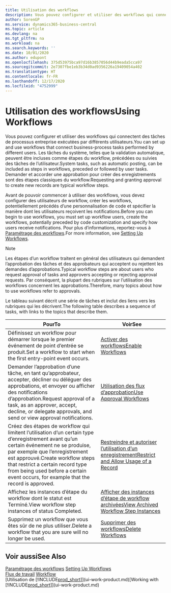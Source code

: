 ```yaml
---
title: Utilisation des workflows
description: Vous pouvez configurer et utiliser des workflows qui connectent des tâches de processus entreprise exécutées par différents utilisateurs. Découvrez les différentes étapes à suivre pour commencer à utiliser les workflows.
author: SorenGP
ms.service: dynamics365-business-central
ms.topic: article
ms.devlang: na
ms.tgt_pltfrm: na
ms.workload: na
ms.search.keywords: ''
ms.date: 10/01/2020
ms.author: edupont
ms.openlocfilehash: 375d53975bca97d16b3857056d44b9eada5cca97
ms.sourcegitcommit: 2e7307fbe1eb3b34d0ad9356226a19409054a402
ms.translationtype: HT
ms.contentlocale: fr-FR
ms.lasthandoff: 12/17/2020
ms.locfileid: "4752999"
---
```

# <a name="using-workflows"></a><span data-ttu-id="40e1a-104">Utilisation des workflows</span><span class="sxs-lookup"><span data-stu-id="40e1a-104">Using Workflows</span></span>
<span data-ttu-id="40e1a-105">Vous pouvez configurer et utiliser des workflows qui connectent des tâches de processus entreprise exécutées par différents utilisateurs.</span><span class="sxs-lookup"><span data-stu-id="40e1a-105">You can set up and use workflows that connect business-process tasks performed by different users.</span></span> <span data-ttu-id="40e1a-106">Les tâches du système, telles que la validation automatique, peuvent être incluses comme étapes du workflow, précédées ou suivies des tâches de l’utilisateur.</span><span class="sxs-lookup"><span data-stu-id="40e1a-106">System tasks, such as automatic posting, can be included as steps in workflows, preceded or followed by user tasks.</span></span> <span data-ttu-id="40e1a-107">Demander et accorder une approbation pour créer des enregistrements sont des étapes classiques du workflow.</span><span class="sxs-lookup"><span data-stu-id="40e1a-107">Requesting and granting approval to create new records are typical workflow steps.</span></span>  

 <span data-ttu-id="40e1a-108">Avant de pouvoir commencer à utiliser des workflows, vous devez configurer des utilisateurs de workflow, créer les workflows, potentiellement précédés d’une personnalisation de code et spécifier la manière dont les utilisateurs reçoivent les notifications.</span><span class="sxs-lookup"><span data-stu-id="40e1a-108">Before you can begin to use workflows, you must set up workflow users, create the workflows, potentially preceded by code customization and specify how users receive notifications.</span></span> <span data-ttu-id="40e1a-109">Pour plus d’informations, reportez-vous à [Paramétrage des workflows](across-set-up-workflows.md).</span><span class="sxs-lookup"><span data-stu-id="40e1a-109">For more information, see [Setting Up Workflows](across-set-up-workflows.md).</span></span>  

> [!NOTE]  
>  <span data-ttu-id="40e1a-110">Les étapes d’un workflow traitent en général des utilisateurs qui demandent l’approbation des tâches et des approbateurs qui acceptent ou rejettent les demandes d’approbations.</span><span class="sxs-lookup"><span data-stu-id="40e1a-110">Typical workflow steps are about users who request approval of tasks and approvers accepting or rejecting approval requests.</span></span> <span data-ttu-id="40e1a-111">Par conséquent, la plupart des rubriques sur l’utilisation des workflows concernent les approbations.</span><span class="sxs-lookup"><span data-stu-id="40e1a-111">Therefore, many topics about how to use workflows refer to approvals.</span></span>  

 <span data-ttu-id="40e1a-112">Le tableau suivant décrit une série de tâches et inclut des liens vers les rubriques qui les décrivent.</span><span class="sxs-lookup"><span data-stu-id="40e1a-112">The following table describes a sequence of tasks, with links to the topics that describe them.</span></span>  

|<span data-ttu-id="40e1a-113">**Pour**</span><span class="sxs-lookup"><span data-stu-id="40e1a-113">**To**</span></span>|<span data-ttu-id="40e1a-114">**Voir**</span><span class="sxs-lookup"><span data-stu-id="40e1a-114">**See**</span></span>|  
|------------|-------------|  
|<span data-ttu-id="40e1a-115">Définissez un workflow pour démarrer lorsque le premier événement de point d’entrée se produit.</span><span class="sxs-lookup"><span data-stu-id="40e1a-115">Set a workflow to start when the first entry-point event occurs.</span></span>|[<span data-ttu-id="40e1a-116">Activer des workflows</span><span class="sxs-lookup"><span data-stu-id="40e1a-116">Enable Workflows</span></span>](across-how-to-enable-workflows.md)|  
|<span data-ttu-id="40e1a-117">Demander l’approbation d’une tâche, en tant qu’approbateur, accepter, décliner ou déléguer des approbations, et envoyer ou afficher des notifications d’approbation.</span><span class="sxs-lookup"><span data-stu-id="40e1a-117">Request approval of a task, as an approver, accept, decline, or delegate approvals, and send or view approval notifications.</span></span>|[<span data-ttu-id="40e1a-118">Utilisation des flux d’approbation</span><span class="sxs-lookup"><span data-stu-id="40e1a-118">Use Approval Workflows</span></span>](across-how-use-approval-workflows.md)|  
|<span data-ttu-id="40e1a-119">Créez des étapes de workflow qui limitent l’utilisation d’un certain type d’enregistrement avant qu’un certain événement ne se produise, par exemple que l’enregistrement est approuvé.</span><span class="sxs-lookup"><span data-stu-id="40e1a-119">Create workflow steps that restrict a certain record type from being used before a certain event occurs, for example that the record is approved.</span></span>|[<span data-ttu-id="40e1a-120">Restreindre et autoriser l’utilisation d’un enregistrement</span><span class="sxs-lookup"><span data-stu-id="40e1a-120">Restrict and Allow Usage of a Record</span></span>](across-how-to-restrict-and-allow-usage-of-a-record.md)|  
|<span data-ttu-id="40e1a-121">Affichez les instances d’étape du workflow dont le statut est Terminé.</span><span class="sxs-lookup"><span data-stu-id="40e1a-121">View workflow step instances of status Completed.</span></span>|[<span data-ttu-id="40e1a-122">Afficher des instances d’étape de workflow archivées</span><span class="sxs-lookup"><span data-stu-id="40e1a-122">View Archived Workflow Step Instances</span></span>](across-how-to-view-archived-workflow-step-instances.md)|  
|<span data-ttu-id="40e1a-123">Supprimez un workflow que vous êtes sûr de ne plus utiliser.</span><span class="sxs-lookup"><span data-stu-id="40e1a-123">Delete a workflow that you are sure will no longer be used.</span></span>|[<span data-ttu-id="40e1a-124">Supprimer des workflows</span><span class="sxs-lookup"><span data-stu-id="40e1a-124">Delete Workflows</span></span>](across-how-to-delete-workflows.md)|  

## <a name="see-also"></a><span data-ttu-id="40e1a-125">Voir aussi</span><span class="sxs-lookup"><span data-stu-id="40e1a-125">See Also</span></span>  
<span data-ttu-id="40e1a-126">[Paramétrage des workflows](across-set-up-workflows.md) </span><span class="sxs-lookup"><span data-stu-id="40e1a-126">[Setting Up Workflows](across-set-up-workflows.md) </span></span>  
<span data-ttu-id="40e1a-127">[Flux de travail](across-workflow.md) </span><span class="sxs-lookup"><span data-stu-id="40e1a-127">[Workflow](across-workflow.md) </span></span>  
<span data-ttu-id="40e1a-128">[Utilisation de [!INCLUDE[prod_short](includes/prod_short.md)]](ui-work-product.md)</span><span class="sxs-lookup"><span data-stu-id="40e1a-128">[Working with [!INCLUDE[prod_short](includes/prod_short.md)]](ui-work-product.md)</span></span>
